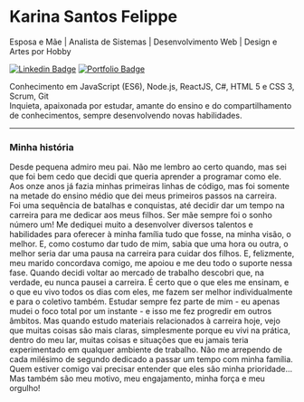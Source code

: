 # Karina Santos Felippe

Esposa e Mãe | Analista de Sistemas | Desenvolvimento Web | Design e Artes por Hobby

[![Linkedin Badge](https://img.shields.io/badge/-Karina_Santos_Felippe-blue?style=flat-square&logo=Linkedin&logoColor=white&link=https://www.linkedin.com/in/karina-santos-felippe/)](https://www.linkedin.com/in/karina-santos-felippe/)
[![Portfolio Badge](https://img.shields.io/badge/-Portfólio-BF3073?style=flat-square&logo=Behance&logoColor=white&link=https://karinasantosfelippe.myportfolio.com/)](https://karinasantosfelippe.myportfolio.com/)

Conhecimento em JavaScript (ES6), Node.js, ReactJS, C#, HTML 5 e CSS 3, Scrum, Git
<br/>Inquieta, apaixonada por estudar, amante do ensino e do compartilhamento de conhecimentos, sempre desenvolvendo novas habilidades.

---
### Minha história 

Desde pequena admiro meu pai. Não me lembro ao certo quando, mas sei que foi bem cedo que decidi que queria aprender a programar como ele. Aos onze anos já fazia minhas primeiras linhas de código, mas foi somente na metade do ensino médio que dei meus primeiros passos na carreira. Foi uma sequência de batalhas e conquistas, até decidir dar um tempo na carreira para me dedicar aos meus filhos.
Ser mãe sempre foi o sonho número um! Me dediquei muito a desenvolver diversos talentos e habilidades para oferecer à minha família tudo que fosse, na minha visão, o melhor. E, como costumo dar tudo de mim, sabia que uma hora ou outra, o melhor seria dar uma pausa na carreira para cuidar dos filhos. E, felizmente, meu marido concordava comigo, me apoiou e me deu todo o suporte nessa fase.
Quando decidi voltar ao mercado de trabalho descobri que, na verdade, eu nunca pausei a carreira. É certo que o que eles me ensinam, e o que eu vivo todos os dias com eles, me fazem ser melhor individualmente e para o coletivo também. Estudar sempre fez parte de mim - eu apenas mudei o foco total por um instante - e isso me fez progredir em outros âmbitos. Mas quando estudo materiais relacionados à carreira hoje, vejo que muitas coisas são mais claras, simplesmente porque eu vivi na prática, dentro do meu lar, muitas coisas e situações que eu jamais teria experimentado em qualquer ambiente de trabalho.
Não me arrependo de cada milésimo de segundo dedicado a passar um tempo com minha família. Quem estiver comigo vai precisar entender que eles são minha prioridade... Mas também são meu motivo, meu engajamento, minha força e meu orgulho!

<!--
**karinasantosfelippe/karinasantosfelippe** is a ✨ _special_ ✨ repository because its `README.md` (this file) appears on your GitHub profile.

Here are some ideas to get you started:

- 🔭 I’m currently working on ...
- 🌱 I’m currently learning ...
- 👯 I’m looking to collaborate on ...
- 🤔 I’m looking for help with ...
- 💬 Ask me about ...
- 📫 How to reach me: ...
- 😄 Pronouns: ...
- ⚡ Fun fact: ...
-->

